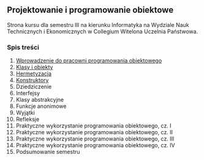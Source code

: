 ## Projektowanie i programowanie obiektowe
Strona kursu dla semestru III na kierunku Informatyka na Wydziale Nauk Technicznych i Ekonomicznych w Collegium Witelona Uczelnia Państwowa.

### Spis treści
1. [Wprowadzenie do pracowni programowania obiektowego](./classes/lab01.md)
1. [Klasy i obiekty](./classes/lab02.md)
1. [Hermetyzacja](./classes/lab03.md)
1. [Konstruktory](./classes/lab04.md)
1. Dziedziczenie
1. Interfejsy
1. Klasy abstrakcyjne
1. Funkcje anonimowe
1. Wyjątki
1. Refleksje
1. Praktyczne wykorzystanie programowania obiektowego, cz. I
1. Praktyczne wykorzystanie programowania obiektowego, cz. II
1. Praktyczne wykorzystanie programowania obiektowego, cz. III
1. Praktyczne wykorzystanie programowania obiektowego, cz. IV
1. Podsumowanie semestru
